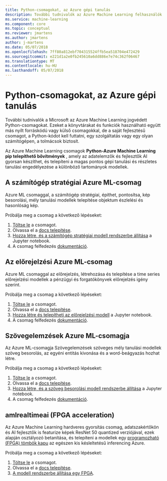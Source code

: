 ```yaml
---
title: Python-csomagokat, az Azure gépi tanulás
description: További tudnivalók az Azure Machine Learning felhasználók a python-csomagokat.
ms.service: machine-learning
ms.component: core
ms.topic: conceptual
ms.reviewer: jmartens
ms.author: jmartens
author: j-martens
ms.date: 05/07/2018
ms.openlocfilehash: 7ff80a812ebf704315524ffb5ea518704e472429
ms.sourcegitcommit: e221d1a2e0fb245610a6dd886e7e74c362f06467
ms.translationtype: MT
ms.contentlocale: hu-HU
ms.lasthandoff: 05/07/2018
---
```

# <a name="python-packages-for-azure-machine-learning"></a>Python-csomagokat, az Azure gépi tanulás

További tudnivalók a Microsoft az Azure Machine Learning jogvédett Python-csomagokat. Ezeket a könyvtárakat és funkciók használható együtt más nyílt forráskódú vagy külső csomagokkal, de a saját fejlesztésű csomagot, a Python-kódot kell futtatni, egy szolgáltatás vagy egy olyan számítógépen, a tolmácsok biztosít.

Az Azure Machine Learning csomagok **Python-Azure Machine Learning pip telepíthető bővítmények** , amely az adatelemzők és fejlesztők AI gyorsan készíthet, és telepíteni a magas pontos gépi tanulási és részletes tanulási engedélyezése a különböző tartományok modellek.

<a name="amlpcv"></a>
## <a name="azure-ml-package-for-computer-vision"></a>A számítógép stratégiai Azure ML-csomag

Azure ML csomaggal, a számítógép stratégiai, építhet, pontosítsa, kép besorolási, mély tanulási modellek telepítése objektum észlelési és hasonlóság kép.

Próbálja meg a csomag a következő lépéseket:
1. [Töltse le](https://aka.ms/aml-packages/vision/download) a csomagot.
1. Olvassa el a [docs telepítése](https://aka.ms/aml-packages/vision).
1. [Hozza létre, és a számítógép stratégiai modell rendszerbe állítása](how-to-build-deploy-image-classification-models.md) a Jupyter notebook.
1. A csomag felfedezés [dokumentáció](https://aka.ms/aml-packages/vision).

<a name="amlpf"></a>
## <a name="azure-ml-package-for-forecasting"></a>Az előrejelzési Azure ML-csomag

Azure ML csomaggal az előrejelzés, létrehozása és telepítése a time series előrejelzési modellek a pénzügyi és forgatókönyvek előrejelzés igény szerint.

Próbálja meg a csomag a következő lépéseket:
1. [Töltse le](https://aka.ms/aml-packages/forecasting/download) a csomagot.
1. Olvassa el a [docs telepítése](https://aka.ms/aml-packages/forecasting).
1. [Hozza létre és telepítheti az előrejelzési modell](how-to-build-deploy-forecast-models.md) a Jupyter notebook.
1. A csomag felfedezés [dokumentáció](https://aka.ms/aml-packages/forecasting).

<a name="amlpta"></a>
## <a name="azure-ml-package-for-text-analytics"></a>Szövegelemzések Azure ML-csomagja

Az Azure ML-csomagja Szövegelemzések szöveges mély tanulási modellek szöveg besorolás, az egyéni entitás kivonása és a word-beágyazás hozhat létre.

Próbálja meg a csomag a következő lépéseket:
1. [Töltse le](https://aka.ms/aml-packages/text/download) a csomagot.
1. Olvassa el a [docs telepítése](https://aka.ms/aml-packages/text).
1. [Hozza létre, és a szöveg besorolási modell rendszerbe állítása](how-to-build-deploy-text-classification-models.md) a Jupyter notebook.
1. A csomag felfedezés [dokumentáció](https://aka.ms/aml-packages/text).

<a name="amlrealtimeai"></a>
## <a name="amlrealtimeai-fpga-acceleration"></a>amlrealtimeai (FPGA acceleration)

Az Azure Machine Learning hardveres gyorsítás csomag, adatszakértőkön és AI fejlesztők is featurize képek ResNet 50 quantized verziójával, ezek alapján osztályozó betanítása, és telepíteni a modellek egy [programozható (FPGA) tömbök kapu](concept-accelerate-with-fpgas.md) az egészen kis késleltetésű inferencing Azure.

Próbálja meg a csomag a következő lépéseket:
1. [Töltse le](https://aka.ms/aml-real-time-ai-package) a csomagot.
1. Olvassa el a [docs telepítése](reference-fpga-package-overview.md).
1. [A modell rendszerbe állítása egy FPGA](how-to-deploy-fpga-web-service.md).

